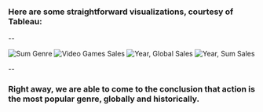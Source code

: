 ### Here are some straightforward visualizations, courtesy of Tableau: 
--

![Sum Genre](https://user-images.githubusercontent.com/125606674/219900205-15912a3b-5ad6-4e7b-8fee-0b0b71515017.png)
![Video Games Sales](https://user-images.githubusercontent.com/125606674/219900216-786e0fa8-3003-4626-b817-09dc68c10149.png)
![Year, Global Sales](https://user-images.githubusercontent.com/125606674/219900230-7f9613a6-b404-403b-a5c3-45e0465c57c0.png)
![Year, Sum Sales](https://user-images.githubusercontent.com/125606674/219900234-3673fa49-70a2-4051-871d-413db7dd99de.png)

--
### Right away, we are able to come to the conclusion that action is the most popular genre, globally and historically.
